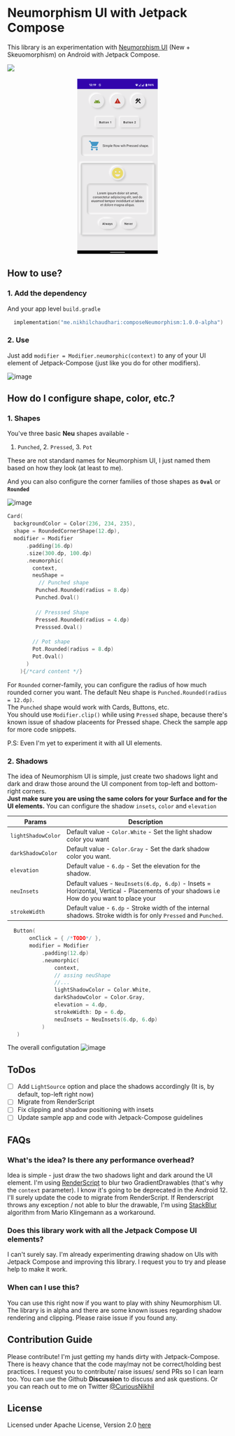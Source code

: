 # Neumorphism UI with Jetpack Compose
This library is an experimentation with [Neumorphism UI](https://uxdesign.cc/neumorphism-in-user-interfaces-b47cef3bf3a6) (New + Skeuomorphism) on Android with Jetpack Compose.  

[![](https://img.shields.io/badge/mavencentral-1.0.0--alpha-brightgreen)]()

<p align="center">
<img src="https://github.com/CuriousNikhil/neumorphic-compose/blob/main/static/complete_screen.png?raw=true" height=400>
</p>

## How to use?

### 1. Add the dependency

And your app level `build.gradle`

```kotlin
  implementation("me.nikhilchaudhari:composeNeumorphism:1.0.0-alpha")
```

### 2. Use

Just add `modifier = Modifier.neumorphic(context)` to any of your UI element of Jetpack-Compose (just like you do for other modifiers).

![image](https://user-images.githubusercontent.com/16976114/120097042-12adfe00-c14c-11eb-861c-a826108194d6.png)


## How do I configure shape, color, etc.?

### 1. Shapes  
You've three basic **Neu** shapes available -   
1. `Punched`,  2. `Pressed`, 3. `Pot` 

These are not standard names for Neumorphism UI, I just named them based on how they look (at least to me).

And you can also configure the corner families of those shapes as **`Oval`** or **`Rounded`** 

![image](https://user-images.githubusercontent.com/16976114/120097777-03c94a80-c150-11eb-847b-3a9547f3a56d.png)

```kotlin
Card(
  backgroundColor = Color(236, 234, 235),
  shape = RoundedCornerShape(12.dp),
  modifier = Modifier
      .padding(16.dp)
      .size(300.dp, 100.dp)
      .neumorphic(
        context,
        neuShape = 
          // Punched shape
         Punched.Rounded(radius = 8.dp) 
         Punched.Oval()

         // Presssed Shape
         Pressed.Rounded(radius = 4.dp)
         Presssed.Oval()

        // Pot shape
        Pot.Rounded(radius = 8.dp)
        Pot.Oval()
      )
    ){/*card content */} 
```

For `Rounded` corner-family, you can configure the radius of how much rounded corner you want. The default Neu shape is `Punched.Rounded(radius = 12.dp)`.  
The `Punched` shape would work with Cards, Buttons, etc.  
You should use `Modifier.clip()` while using `Pressed` shape, because there's known issue of shadow placeents for Pressed shape. Check the sample app for more code snippets.

P.S: Even I'm yet to experiment it with all UI elements.

### 2. Shadows

The idea of Neumorphism UI is simple, just create two shadows light and dark and draw those around the UI component from top-left and bottom-right corners.  
**Just make sure you are using the same colors for your Surface and for the UI elements.**
You can configure the shadow `insets`, `color` and `elevation`

Params              | Description
------------------- | -------------
`lightShadowColor`  | Default value - `Color.White` - Set the light shadow color you want  
`darkShadowColor`   | Default value - `Color.Gray` - Set the dark shadow color you want.  
`elevation`         | Default value - `6.dp` - Set the elevation for the shadow. 
`neuInsets`         | Default values - `NeuInsets(6.dp, 6.dp)` - Insets = Horizontal, Vertical - Placements of your shadows i.e How do you want to place your                           | shadows vertically and horizontally. 
`strokeWidth`       | Default value -  `6.dp` - Stroke width of the internal shadows. Stroke width is for only `Pressed` and `Punched`.


 ```kotlin
   Button(
        onClick = { /*TODO*/ },
        modifier = Modifier
            .padding(12.dp)
            .neumorphic(
                context,
                // assing neuShape
                //...
                lightShadowColor = Color.White,
                darkShadowColor = Color.Gray,
                elevation = 4.dp,
                strokeWidth: Dp = 6.dp,
                neuInsets = NeuInsets(6.dp, 6.dp)
            )
    ) 
```

The overall configutation
![image](https://user-images.githubusercontent.com/16976114/120100461-780aea80-c15e-11eb-9626-10b684f9c982.png)


## ToDos 
 - [ ] Add `LightSource` option and place the shadows accordingly (It is, by default, top-left right now)
 - [ ] Migrate from RenderScript
 - [ ] Fix clipping and shadow positioning with insets
 - [ ] Update sample app and code with Jetpack-Compose guidelines

## FAQs
### What's the idea? Is there any performance overhead?
Idea is simple - just draw the two shadows light and dark around the UI element. I'm using [RenderScript](https://developer.android.com/guide/topics/renderscript/compute) to blur two GradientDrawables (that's why the `context` parameter). I know it's going to be deprecated in the Android 12. I'll surely update the code to migrate from RenderScript. If Renderscript throws any exception / not able to blur the drawable, I'm using [StackBlur](https://github.com/CuriousNikhil/neumorphic-compose/blob/main/library/src/main/java/me/nikhilchaudhari/neumorphicompose/internal/StackBlur.kt) algorithm from Mario Klingemann as a workaround.

### Does this library work with all the Jetpack Compose UI elements? 
I can't surely say. I'm already experimenting drawing shadow on UIs with Jetpack Compose and improving this library. I request you to try and please help to make it work.

### When can I use this?
You can use this right now if you want to play with shiny Neumorphism UI. The library is in alpha and there are some known issues regarding shadow rendering and clipping. Please raise issue if you found any.

## Contribution Guide
Please contribute! I'm just getting my hands dirty with Jetpack-Compose.  
There is heavy chance that the code may/may not be correct/holding best practices. I request you to contribute/ raise issues/ send PRs so I can learn too.
You can use the Github **Discussion** to discuss and ask questions. Or you can reach out to me on Twitter [@CuriousNikhil](https://twitter.com/curiousnikhil)

## License
Licensed under Apache License, Version 2.0 [here](https://github.com/CuriousNikhil/neumorphic-compose/blob/main/LICENSE)
